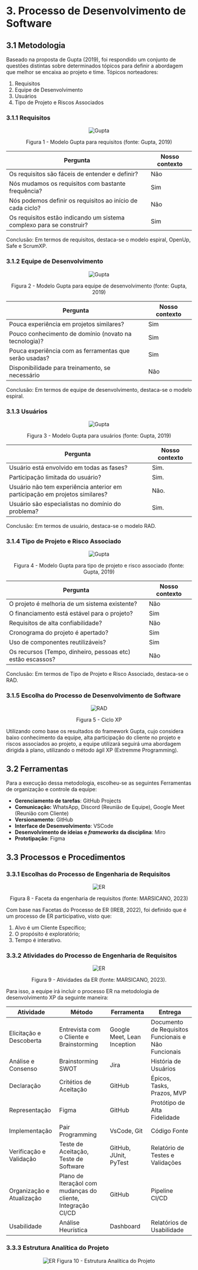 # 3. Processo de Desenvolvimento de Software

## 3.1 Metodologia

Baseado na proposta de Gupta (2019), foi respondido um conjunto de questões distintas sobre determinados tópicos para definir a abordagem que melhor se encaixa ao projeto e time. Tópicos norteadores:

1. Requisitos
2. Equipe de Desenvolvimento
3. Usuários
4. Tipo de Projeto e Riscos Associados

### 3.1.1 Requisitos

<center>

![Gupta](../../../assets/gupta1.png)

Figura 1 - Modelo Gupta para requisitos (fonte: Gupta, 2019)

</center>

Pergunta | Nosso contexto
-------- | --------------- 
Os requisitos são fáceis de entender e definir? | Não
Nós mudamos os requisitos com bastante frequência? | Sim
Nós podemos definir os requisitos ao início de cada ciclo? | Não
Os requisitos estão indicando um sistema complexo para se construir? | Sim

Conclusão: Em termos de requisitos, destaca-se o modelo espiral, OpenUp, Safe e ScrumXP.

### 3.1.2 Equipe de Desenvolvimento
<center>

![Gupta](../../../assets/gupta2.png)

Figura 2 - Modelo Gupta para equipe de desenvolvimento (fonte: Gupta, 2019)

</center>

Pergunta | Nosso contexto
-------- | --------------
Pouca experiência em projetos similares? | Sim
Pouco conhecimento de domínio (novato na tecnologia)? | Sim
Pouca experiência com as ferramentas que serão usadas? | Sim
Disponibilidade para treinamento, se necessário | Não

Conclusão: Em termos de equipe de desenvolvimento, destaca-se o modelo espiral.

### 3.1.3 Usuários

<center>

![Gupta](../../../assets/gupta3.png)

Figura 3 - Modelo Gupta para usuários (fonte: Gupta, 2019)

</center>

Pergunta | Nosso contexto 
-------- | -------------- 
Usuário está envolvido em todas as fases? | Sim. 
Participação limitada do usuário? | Sim.
Usuário não tem experiência anterior em participação em projetos similares? | Não.
Usuário são especialistas no domínio do problema? | Sim.

Conclusão: Em termos de usuário, destaca-se o modelo RAD.

### 3.1.4 Tipo de Projeto e Risco Associado

<center>

![Gupta](../../../assets/gupta4.png)

Figura 4 - Modelo Gupta para tipo de projeto e risco associado (fonte: Gupta, 2019)

</center>

Pergunta | Nosso contexto
-------- | --------------
O projeto é melhoria de um sistema existente? | Não
O financiamento está estável para o projeto? | Sim
Requisitos de alta confiabilidade? | Não
Cronograma do projeto é apertado? | Sim
Uso de componentes reutilizáveis? | Sim
Os recursos (Tempo, dinheiro, pessoas etc) estão escassos? | Não

Conclusão: Em termos de Tipo de Projeto e Risco Associado, destaca-se o RAD.

### 3.1.5 Escolha do Processo de Desenvolvimento de Software

<center>

![RAD](../../../assets/xp.png)

Figura 5 - Ciclo XP

</center>

Utilizando como base os resultados do framework Gupta, cujo considera baixo conhecimento da equipe, alta participação do cliente no projeto e riscos associados ao projeto, a equipe utilizará seguirá uma abordagem dirigida à plano, utilizando o método ágil XP (Extremme Programming).

## 3.2 Ferramentas

Para a execução dessa metodologia, escolheu-se as seguintes Ferramentas de organização e controle da equipe:

- **Gerenciamento de tarefas**: GitHub Projects
- **Comunicação:** WhatsApp, Discord (Reunião de Equipe), Google Meet (Reunião com Cliente)
- **Versionamento**: GitHub
- **Interface de Desenvolvimento**: VSCode
- **Desenvolvimento de ideias e *frameworks* da disciplina**: Miro
- **Prototipação**: Figma

## 3.3 Processos e Procedimentos

### 3.3.1 Escolhas do Processo de Engenharia de Requisitos

<center>

![ER](../../../assets/facetas_engenharia.png)

Figura 8 - Faceta da engenharia de requisitos (fonte: MARSICANO, 2023)

</center>

Com base nas Facetas do Processo de ER (IREB, 2022), foi definido que é um processo de ER participativo, visto que: 

1. Alvo é um Cliente Específico; 
2. O propósito é exploratório; 
3. Tempo é interativo.

### 3.3.2 Atividades do Processo de Engenharia de Requisitos

<center>

![ER](../../../assets/ERprocess.png)

Figura 9 - Atividades da ER (fonte: MARSICANO, 2023).

</center>

Para isso, a equipe irá incluir o processo ER na metodologia de desenvolvimento XP da seguinte maneira:

Atividade | Método | Ferramenta | Entrega
--------- | ------ | ---------- | -------
Elicitação e Descoberta | Entrevista com o Cliente e Brainstorming | Google Meet, Lean Inception | Documento de Requisitos Funcionais e Não Funcionais
Análise e Consenso | Brainstorming SWOT | Jira | História de Usuários
Declaração | Critétios de Aceitação | GitHub | Épicos, Tasks, Prazos, MVP
Representação | Figma | GitHub | Protótipo de Alta Fidelidade
Implementação | Pair Programming | VsCode, Git | Código Fonte
Verificação e Validação | Teste de Aceitação, Teste de Software | GitHub, JUnit, PyTest | Relatório de Testes e Validações
Organização e Atualização | Plano de Iteraçãol com mudanças do cliente, Integração CI/CD | GitHub | Pipeline CI/CD
Usabilidade | Análise Heurística | Dashboard | Relatórios de Usabilidade



### 3.3.3 Estrutura Analítica do Projeto

<center>

![ER](../../../assets/eap.jpeg)
Figura 10 - Estrutura Analítica do Projeto

</center>

#